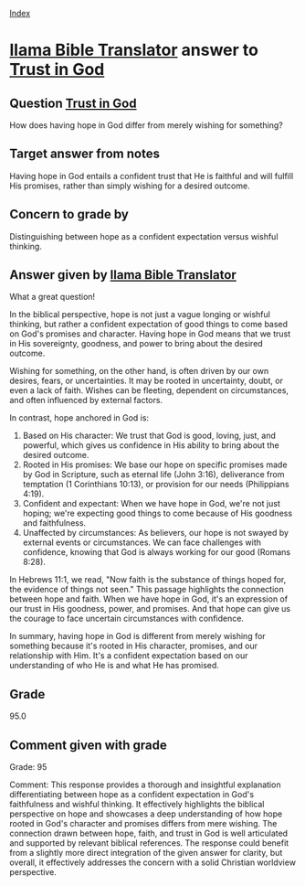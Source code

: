 
[Index](../../index.md)
# [llama Bible Translator](../../answering_models/llama_Bible_Translator.md) answer to [Trust in God](../../questions/Trust_in_God.md)

## Question [Trust in God](../../questions/Trust_in_God.md)
How does having hope in God differ from merely wishing for something?

## Target answer from notes
Having hope in God entails a confident trust that He is faithful and will fulfill His promises, rather than simply wishing for a desired outcome.

## Concern to grade by
Distinguishing between hope as a confident expectation versus wishful thinking.

## Answer given by [llama Bible Translator](../../answering_models/llama_Bible_Translator.md)
What a great question!

In the biblical perspective, hope is not just a vague longing or wishful thinking, but rather a confident expectation of good things to come based on God's promises and character. Having hope in God means that we trust in His sovereignty, goodness, and power to bring about the desired outcome.

Wishing for something, on the other hand, is often driven by our own desires, fears, or uncertainties. It may be rooted in uncertainty, doubt, or even a lack of faith. Wishes can be fleeting, dependent on circumstances, and often influenced by external factors.

In contrast, hope anchored in God is:

1. Based on His character: We trust that God is good, loving, just, and powerful, which gives us confidence in His ability to bring about the desired outcome.
2. Rooted in His promises: We base our hope on specific promises made by God in Scripture, such as eternal life (John 3:16), deliverance from temptation (1 Corinthians 10:13), or provision for our needs (Philippians 4:19).
3. Confident and expectant: When we have hope in God, we're not just hoping; we're expecting good things to come because of His goodness and faithfulness.
4. Unaffected by circumstances: As believers, our hope is not swayed by external events or circumstances. We can face challenges with confidence, knowing that God is always working for our good (Romans 8:28).

In Hebrews 11:1, we read, "Now faith is the substance of things hoped for, the evidence of things not seen." This passage highlights the connection between hope and faith. When we have hope in God, it's an expression of our trust in His goodness, power, and promises. And that hope can give us the courage to face uncertain circumstances with confidence.

In summary, having hope in God is different from merely wishing for something because it's rooted in His character, promises, and our relationship with Him. It's a confident expectation based on our understanding of who He is and what He has promised.

## Grade
95.0

## Comment given with grade
Grade: 95

Comment: This response provides a thorough and insightful explanation differentiating between hope as a confident expectation in God's faithfulness and wishful thinking. It effectively highlights the biblical perspective on hope and showcases a deep understanding of how hope rooted in God's character and promises differs from mere wishing. The connection drawn between hope, faith, and trust in God is well articulated and supported by relevant biblical references. The response could benefit from a slightly more direct integration of the given answer for clarity, but overall, it effectively addresses the concern with a solid Christian worldview perspective.
